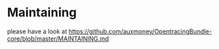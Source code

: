 # Maintaining

please have a look at https://github.com/auxmoney/OpentracingBundle-core/blob/master/MAINTAINING.md